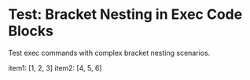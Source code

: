 # Test: Bracket Nesting in Exec Code Blocks

Test exec commands with complex bracket nesting scenarios.

item1: [1, 2, 3]
item2: [4, 5, 6]